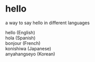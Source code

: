 # hello
a way to say hello in different languages

hello (English)    
hola (Spanish)  
bonjour (French)  
konishiwa (Japanese)  
anyahangseyo (Korean)  


